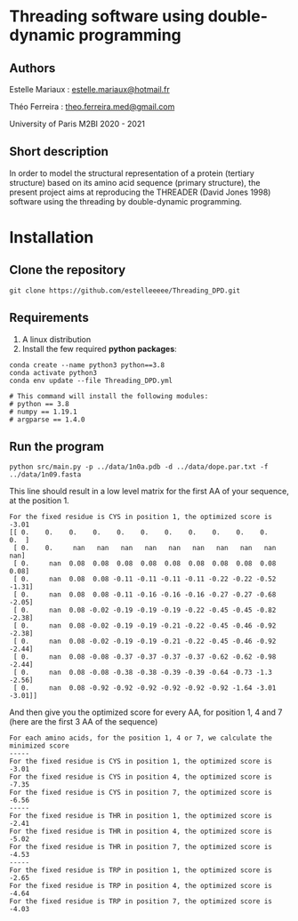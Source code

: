 # Threading software using double-dynamic programming

## Authors
Estelle Mariaux : estelle.mariaux@hotmail.fr

Théo Ferreira : theo.ferreira.med@gmail.com

University of Paris M2BI 2020 - 2021

## Short description

In order to model the structural representation of a protein (tertiary structure) based on its amino acid sequence (primary structure), the present project aims at reproducing the THREADER (David Jones 1998) software using the threading by double-dynamic programming.

# Installation

## Clone the repository

```
git clone https://github.com/estelleeeee/Threading_DPD.git

```
## Requirements

1. A linux distribution
2. Install the few required **python packages**:

```
conda create --name python3 python==3.8
conda activate python3
conda env update --file Threading_DPD.yml

# This command will install the following modules:
# python == 3.8
# numpy == 1.19.1
# argparse == 1.4.0

```

## Run the program

```
python src/main.py -p ../data/1n0a.pdb -d ../data/dope.par.txt -f ../data/1n09.fasta 
```
This line should result in a low level matrix for the first AA of your sequence, at the position 1.
```
For the fixed residue is CYS in position 1, the optimized score is -3.01
[[ 0.    0.    0.    0.    0.    0.    0.    0.    0.    0.    0.    0.  ]
 [ 0.    0.     nan   nan   nan   nan   nan   nan   nan   nan   nan   nan]
 [ 0.     nan  0.08  0.08  0.08  0.08  0.08  0.08  0.08  0.08  0.08  0.08]
 [ 0.     nan  0.08  0.08 -0.11 -0.11 -0.11 -0.11 -0.22 -0.22 -0.52 -1.31]
 [ 0.     nan  0.08  0.08 -0.11 -0.16 -0.16 -0.16 -0.27 -0.27 -0.68 -2.05]
 [ 0.     nan  0.08 -0.02 -0.19 -0.19 -0.19 -0.22 -0.45 -0.45 -0.82 -2.38]
 [ 0.     nan  0.08 -0.02 -0.19 -0.19 -0.21 -0.22 -0.45 -0.46 -0.92 -2.38]
 [ 0.     nan  0.08 -0.02 -0.19 -0.19 -0.21 -0.22 -0.45 -0.46 -0.92 -2.44]
 [ 0.     nan  0.08 -0.08 -0.37 -0.37 -0.37 -0.37 -0.62 -0.62 -0.98 -2.44]
 [ 0.     nan  0.08 -0.08 -0.38 -0.38 -0.39 -0.39 -0.64 -0.73 -1.3  -2.56]
 [ 0.     nan  0.08 -0.92 -0.92 -0.92 -0.92 -0.92 -0.92 -1.64 -3.01 -3.01]]
 ```
 And then give you the optimized score for every AA, for position 1, 4 and 7 (here are the first 3 AA of the sequence)
 ```
 For each amino acids, for the position 1, 4 or 7, we calculate the minimized score
-----
For the fixed residue is CYS in position 1, the optimized score is -3.01
For the fixed residue is CYS in position 4, the optimized score is -7.35
For the fixed residue is CYS in position 7, the optimized score is -6.56
-----
For the fixed residue is THR in position 1, the optimized score is -2.41
For the fixed residue is THR in position 4, the optimized score is -5.02
For the fixed residue is THR in position 7, the optimized score is -4.53
-----
For the fixed residue is TRP in position 1, the optimized score is -2.65
For the fixed residue is TRP in position 4, the optimized score is -4.64
For the fixed residue is TRP in position 7, the optimized score is -4.03
```
